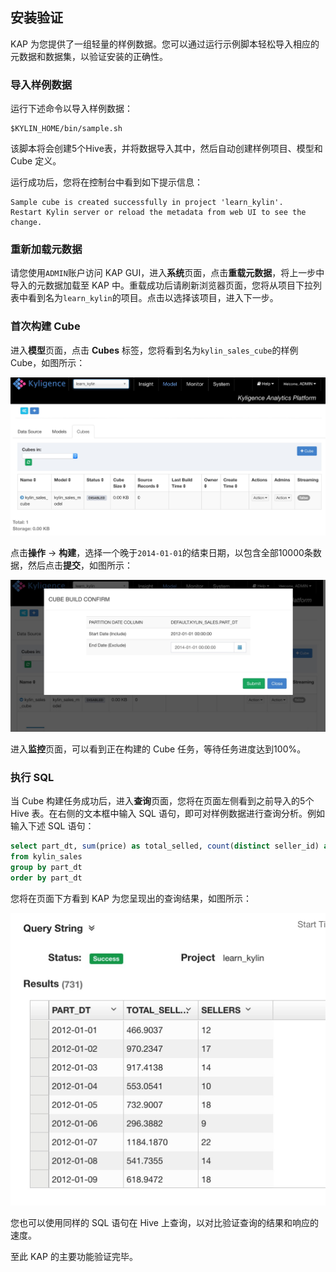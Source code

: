 ## 安装验证

KAP 为您提供了一组轻量的样例数据。您可以通过运行示例脚本轻松导入相应的元数据和数据集，以验证安装的正确性。

### 导入样例数据

运行下述命令以导入样例数据：

```shell
$KYLIN_HOME/bin/sample.sh
```

该脚本将会创建5个Hive表，并将数据导入其中，然后自动创建样例项目、模型和 Cube 定义。

运行成功后，您将在控制台中看到如下提示信息：

```shell
Sample cube is created successfully in project 'learn_kylin'.
Restart Kylin server or reload the metadata from web UI to see the change.
```

### 重新加载元数据

请您使用`ADMIN`账户访问 KAP GUI，进入**系统**页面，点击**重载元数据**，将上一步中导入的元数据加载至 KAP 中。重载成功后请刷新浏览器页面，您将从项目下拉列表中看到名为`learn_kylin`的项目。点击以选择该项目，进入下一步。

### 首次构建 Cube

进入**模型**页面，点击 **Cubes** 标签，您将看到名为`kylin_sales_cube`的样例 Cube，如图所示：

![](installation_images/installation_show_cube.jpg)

点击**操作** -> **构建**，选择一个晚于`2014-01-01`的结束日期，以包含全部10000条数据，然后点击**提交**，如图所示：

![](installation_images/installation_build_cube.jpg)

进入**监控**页面，可以看到正在构建的 Cube 任务，等待任务进度达到100%。

### 执行 SQL

当 Cube 构建任务成功后，进入**查询**页面，您将在页面左侧看到之前导入的5个 Hive 表。在右侧的文本框中输入 SQL 语句，即可对样例数据进行查询分析。例如输入下述 SQL 语句：

```sql
select part_dt, sum(price) as total_selled, count(distinct seller_id) as sellers
from kylin_sales
group by part_dt
order by part_dt
```

您将在页面下方看到 KAP 为您呈现出的查询结果，如图所示：

![](installation_images/installation_query_result.jpg)

您也可以使用同样的 SQL 语句在 Hive 上查询，以对比验证查询的结果和响应的速度。

至此 KAP 的主要功能验证完毕。